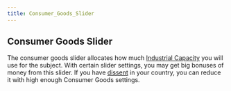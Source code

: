 ```yaml
---
title: Consumer_Goods_Slider
---
```

 Consumer Goods Slider
---------------------

The consumer goods slider allocates how much [Industrial Capacity](/wiki/Industrial_Capacity "Industrial Capacity") you will use for the subject. With certain slider settings, you may get big bonuses of money from this slider. If you have [dissent](/wiki/Dissent "Dissent") in your country, you can reduce it with high enough Consumer Goods settings.